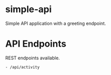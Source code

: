 # simple-api

Simple API application with a greeting endpoint.

# API Endpoints

REST endpoints available.

```Endpoints
- /api/activity
```
